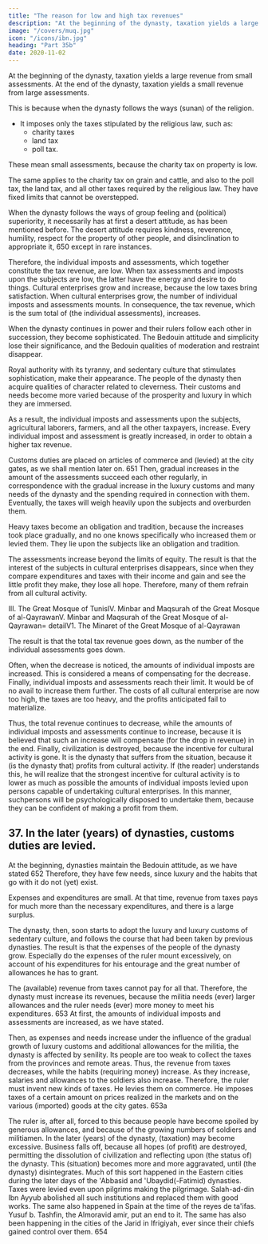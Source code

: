```yaml
---
title: "The reason for low and high tax revenues"
description: "At the beginning of the dynasty, taxation yields a large revenue from small assessments. At the end of the dynasty, taxation yields a small revenue from large assessments"
image: "/covers/muq.jpg"
icon: "/icons/ibn.jpg"
heading: "Part 35b"
date: 2020-11-02
---
```



At the beginning of the dynasty, taxation yields a large revenue from small assessments. At the end of the dynasty, taxation yields a small revenue from large assessments.

This is because when the dynasty follows the ways (sunan) of the religion. 
- It imposes only the taxes stipulated by the religious law, such as:
  - charity taxes
  - land tax
  - poll tax. 

These mean small assessments, because the charity tax on property<!--  649 --> is low. 

The same applies to the charity tax on grain and cattle, and also to the poll tax, the land tax, and all other taxes required by the religious law. They have fixed limits that cannot be overstepped.

When the dynasty follows the ways of group feeling and (political) superiority, it necessarily has at first a desert attitude, as has been mentioned before. The desert attitude requires kindness, reverence, humility, respect for the property of other people, and disinclination to appropriate it, 650 except in rare instances.

Therefore, the individual imposts and assessments, which together constitute the tax revenue, are low. When tax assessments and imposts upon the subjects are low, the latter have the energy and desire to do things. Cultural enterprises grow and increase, because the low taxes bring satisfaction. When cultural enterprises grow, the number of individual imposts and assessments mounts. In consequence, the tax revenue, which is the sum total of (the individual assessments), increases.

When the dynasty continues in power and their rulers follow each other in succession, they become sophisticated. The Bedouin attitude and simplicity lose their significance, and the Bedouin qualities of moderation and restraint disappear. 

Royal authority with its tyranny, and sedentary culture that stimulates sophistication, make their appearance. The people of the dynasty then acquire qualities of character related to cleverness. Their customs and needs become more varied because of the prosperity and luxury in which they are immersed. 

As a result, the individual imposts and assessments upon the subjects, agricultural laborers, farmers, and all the other taxpayers, increase. Every individual impost and assessment is greatly increased, in order to obtain a higher tax revenue. 

Customs duties are placed on articles of commerce and (levied) at the city gates, as we shall mention later on. 651
Then, gradual increases in the amount of the assessments succeed each other regularly, in correspondence with the gradual increase in the luxury customs and many needs of the dynasty and the spending required in connection with them.
Eventually, the taxes will weigh heavily upon the subjects and overburden them.

Heavy taxes become an obligation and tradition, because the increases took place gradually, and no one knows specifically who increased them or levied them. They lie upon the subjects like an obligation and tradition.

The assessments increase beyond the limits of equity. The result is that the interest of the subjects in cultural enterprises disappears, since when they compare expenditures and taxes with their income and gain and see the little profit they make, they lose all hope. Therefore, many of them refrain from all cultural activity.


III. The Great Mosque of TunisIV. Minbar and Maqsurah of the Great Mosque of al-QayrawanV. Minbar and Maqsurah of the Great Mosque of al-Qayrawan= detailV1. The Minaret of the Great Mosque of al-Qayrawan


The result is that the total tax revenue goes down, as the number of the individual assessments goes down. 

Often, when the decrease is noticed, the amounts of individual imposts are increased. This
is considered a means of compensating for the decrease. Finally, individual imposts
and assessments reach their limit. It would be of no avail to increase them further.
The costs of all cultural enterprise are now too high, the taxes are too heavy, and the
profits anticipated fail to materialize. 

Thus, the total revenue continues to decrease,
while the amounts of individual imposts and assessments continue to increase,
because it is believed that such an increase will compensate (for the drop in revenue)
in the end. Finally, civilization is destroyed, because the incentive for cultural
activity is gone. It is the dynasty that suffers from the situation, because it (is the
dynasty that) profits from cultural activity.
If (the reader) understands this, he will realize that the strongest incentive for
cultural activity is to lower as much as possible the amounts of individual imposts
levied upon persons capable of undertaking cultural enterprises. In this manner, suchpersons will be psychologically disposed to undertake them, because they can be
confident of making a profit from them.

## 37. In the later (years) of dynasties, customs duties are levied.

At the beginning, dynasties maintain the Bedouin attitude, as we have stated 652 Therefore, they have few needs, since luxury and the habits that go with it do not (yet) exist. 

Expenses and expenditures are small. At that time, revenue from taxes pays for much more than the necessary expenditures, and there is a large surplus.

The dynasty, then, soon starts to adopt the luxury and luxury customs of sedentary culture, and follows the course that had been taken by previous dynasties. The result is that the expenses of the people of the dynasty grow. Especially do the expenses of the ruler mount excessively, on account of his expenditures for his entourage and the great number of allowances he has to grant. 

The (available) revenue from taxes cannot pay for all that. Therefore, the dynasty must increase its
revenues, because the militia needs (ever) larger allowances and the ruler needs
(ever) more money to meet his expenditures. 653 At first, the amounts of individual
imposts and assessments are increased, as we have stated. 

Then, as expenses and needs increase under the influence of the gradual growth of luxury customs and
additional allowances for the militia, the dynasty is affected by senility. Its people
are too weak to collect the taxes from the provinces and remote areas. Thus, the
revenue from taxes decreases, while the habits (requiring money) increase. As they
increase, salaries and allowances to the soldiers also increase. Therefore, the ruler
must invent new kinds of taxes. He levies them on commerce. He imposes taxes of a
certain amount on prices realized in the markets and on the various (imported) goods
at the city gates. 653a 

The ruler is, after all, forced to this because people have become spoiled by generous allowances, and because of the growing numbers of soldiers and militiamen. In the later (years) of the dynasty, (taxation) may become
excessive. Business falls off, because all hopes (of profit) are destroyed, permitting
the dissolution of civilization and reflecting upon (the status of) the dynasty. This
(situation) becomes more and more aggravated, until (the dynasty) disintegrates.
Much of this sort happened in the Eastern cities during the later days of the
'Abbasid and 'Ubaydid(-Fatimid) dynasties. Taxes were levied even upon pilgrims
making the pilgrimage. Salah-ad-din Ibn Ayyub abolished all such institutions and
replaced them with good works. The same also happened in Spain at the time of the
reyes de ta'ifas. Yusuf b. Tashfin, the Almoravid amir, put an end to it. The same
has also been happening in the cities of the Jarid in Ifrigiyah, ever since their chiefs
gained control over them. 654

